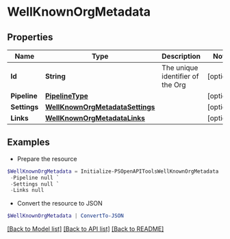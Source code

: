 # WellKnownOrgMetadata
## Properties

Name | Type | Description | Notes
------------ | ------------- | ------------- | -------------
**Id** | **String** | The unique identifier of the Org | [optional] 
**Pipeline** | [**PipelineType**](PipelineType.md) |  | [optional] 
**Settings** | [**WellKnownOrgMetadataSettings**](WellKnownOrgMetadataSettings.md) |  | [optional] 
**Links** | [**WellKnownOrgMetadataLinks**](WellKnownOrgMetadataLinks.md) |  | [optional] 

## Examples

- Prepare the resource
```powershell
$WellKnownOrgMetadata = Initialize-PSOpenAPIToolsWellKnownOrgMetadata  -Id null `
 -Pipeline null `
 -Settings null `
 -Links null
```

- Convert the resource to JSON
```powershell
$WellKnownOrgMetadata | ConvertTo-JSON
```

[[Back to Model list]](../README.md#documentation-for-models) [[Back to API list]](../README.md#documentation-for-api-endpoints) [[Back to README]](../README.md)

